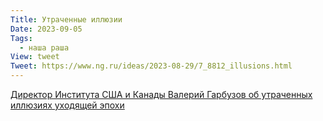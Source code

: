 ```yaml
---
Title: Утраченные иллюзии
Date: 2023-09-05
Tags:
  - наша раша
View: tweet
Tweet: https://www.ng.ru/ideas/2023-08-29/7_8812_illusions.html
---
```


[Директор Института США и Канады Валерий Гарбузов об утраченных иллюзиях уходящей эпохи](https://www.ng.ru/ideas/2023-08-29/7_8812_illusions.html)
